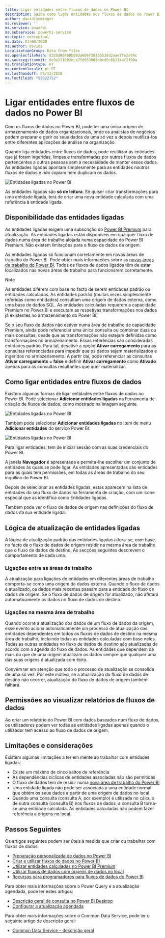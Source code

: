 ```yaml
---
title: Ligar entidades entre fluxos de dados no Power BI
description: Saiba como ligar entidades nos fluxos de dados no Power BI
author: davidiseminger
ms.reviewer: ''
ms.service: powerbi
ms.subservice: powerbi-service
ms.topic: conceptual
ms.date: 01/08/2020
ms.author: davidi
LocalizationGroup: Data from files
ms.openlocfilehash: 8326d68408b083a606730355538d2aae7fe2ad4c
ms.sourcegitcommit: 0e9e211082eca7fd939803e0cd9c6b114af2f90a
ms.translationtype: HT
ms.contentlocale: pt-PT
ms.lasthandoff: 05/13/2020
ms.locfileid: "83322752"
---
```

# <a name="link-entities-between-dataflows-in-power-bi"></a>Ligar entidades entre fluxos de dados no Power BI

Com os fluxos de dados no Power BI, pode ter uma única origem de armazenamento de dados organizacionais, onde os analistas de negócios podem preparar e gerir os seus dados de uma só vez e depois reutilizá-los entre diferentes aplicações de análise na organização. 

Quando liga entidades entre fluxos de dados, pode reutilizar as entidades que já foram ingeridas, limpas e transformadas por outros fluxos de dados pertencentes a outras pessoas sem a necessidade de manter esses dados. As entidades ligadas apontam simplesmente para as entidades noutros fluxos de dados e *não* copiam nem duplicam os dados.

![Entidades ligadas no Power BI](media/service-dataflows-linked-entities/linked-entities_00.png)

As entidades ligadas são **só de leitura**. Se quiser criar transformações para uma entidade ligada, terá de criar uma nova entidade calculada com uma referência à entidade ligada.

## <a name="linked-entity-availability"></a>Disponibilidade das entidades ligadas

As entidades ligadas exigem uma subscrição do [Power BI Premium](../admin/service-premium-what-is.md) para atualização. As entidades ligadas estão disponíveis em qualquer fluxo de dados numa área de trabalho alojada numa capacidade do Power BI Premium. Não existem limitações para o fluxo de dados de origem.

As entidades ligadas só funcionam corretamente em novas áreas de trabalho do Power BI. Pode obter mais informações sobre as [novas áreas de trabalho do Power BI](../collaborate-share/service-create-the-new-workspaces.md). Todos os fluxos de dados ligados têm de estar localizados nas novas áreas de trabalho para funcionarem corretamente.

> [!NOTE]
> As entidades diferem com base no facto de serem entidades padrão ou entidades calculadas. As entidades padrão (muitas vezes simplesmente referidas como entidades) consultam uma origem de dados externa, como uma base de dados SQL. As entidades calculadas requerem a capacidade Premium no Power BI e executam as respetivas transformações nos dados já existentes no armazenamento do Power BI. 
>
>Se o seu fluxo de dados não estiver numa área de trabalho de capacidade Premium, ainda pode referenciar uma única consulta ou combinar duas ou mais consultas, desde que as transformações não estejam definidas como transformações no armazenamento. Essas referências são consideradas entidades padrão. Para tal, desative a opção **Ativar carregamento** para as consultas referenciadas para impedir que os dados sejam materializados e ingeridos no armazenamento. A partir daí, pode referenciar as consultas **Ativar carregamento = false** e definir **Ativar carregamento** como **Ativado** apenas para as consultas resultantes que quer materializar.


## <a name="how-to-link-entities-between-dataflows"></a>Como ligar entidades entre fluxos de dados

Existem algumas formas de ligar entidades entre fluxos de dados no Power BI. Pode selecionar **Adicionar entidades ligadas** na Ferramenta de criação de fluxos de dados, como mostrado na imagem seguinte. 

![Entidades ligadas no Power BI](media/service-dataflows-linked-entities/linked-entities_00.png)

Também pode selecionar **Adicionar entidades ligadas** no item de menu **Adicionar entidades** do serviço Power BI.

![Entidades ligadas no Power BI](media/service-dataflows-linked-entities/linked-entities_01.png)

Para ligar entidades, tem de iniciar sessão com as suas credenciais do Power BI.

A janela **Navegador** é apresentada e permite-lhe escolher um conjunto de entidades às quais se pode ligar. As entidades apresentadas são entidades para as quais tem permissões, em todas as áreas de trabalho do seu inquilino do Power BI. 

Depois de selecionar as entidades ligadas, estas aparecem na lista de entidades do seu fluxo de dados na ferramenta de criação, com um ícone especial que as identifica como Entidades ligadas.

Também pode ver o fluxo de dados de origem nas definições do fluxo de dados da sua entidade ligada.

## <a name="refresh-logic-of-linked-entities"></a>Lógica de atualização de entidades ligadas
A lógica de atualização padrão das entidades ligadas altera-se, com base no facto de o fluxo de dados de origem residir na mesma área de trabalho que o fluxo de dados de destino. As secções seguintes descrevem o comportamento de cada uma.

### <a name="links-between-workspaces"></a>Ligações entre as áreas de trabalho

A atualização para ligações de entidades em diferentes áreas de trabalho comporta-se como uma origem de dados externa. Quando o fluxo de dados é atualizado, os dados mais recentes passam para a entidade do fluxo de dados de origem. Se o fluxo de dados de origem for atualizado, não afetará automaticamente os dados no fluxo de dados de destino.

### <a name="links-in-the-same-workspace"></a>Ligações na mesma área de trabalho

Quando ocorre a atualização dos dados de um fluxo de dados da origem, esse evento aciona automaticamente um processo de atualização das entidades dependentes em todos os fluxos de dados de destino na mesma área de trabalho, incluindo todas as entidades calculadas com base neles. Todas as outras entidades no fluxo de dados de destino são atualizadas de acordo com a agenda do fluxo de dados. As entidades que dependem de mais do que de uma origem atualizam os dados sempre que qualquer uma das suas origens é atualizada com êxito.

Convém ter em atenção que todo o processo de atualização se consolida de uma só vez. Por este motivo, se a atualização do fluxo de dados de destino não ocorrer, atualização do fluxo de dados de origem também falhará.

## <a name="permissions-when-viewing-reports-from-dataflows"></a>Permissões ao visualizar relatórios de fluxos de dados

Ao criar um relatório do Power BI com dados baseados num fluxo de dados, os utilizadores podem ver todas as entidades ligadas apenas quando o utilizador tem acesso ao fluxo de dados de origem.

## <a name="limitations-and-considerations"></a>Limitações e considerações

Existem algumas limitações a ter em mente ao trabalhar com entidades ligadas:

* Existe um máximo de cinco saltos de referência
* As dependências cíclicas de entidades associadas não são permitidas
* O fluxo de dados tem de residir numa [nova área de trabalho do Power BI](../collaborate-share/service-create-the-new-workspaces.md)
* Uma entidade ligada não pode ser associada a uma entidade normal que obtém os seus dados a partir de uma origem de dados no local
* Quando uma consulta (consulta A, por exemplo) é utilizada no cálculo de outra consulta (consulta B) nos fluxos de dados, a consulta B torna-se uma entidade calculada. As entidades calculadas não podem fazer referência a origens no local.


## <a name="next-steps"></a>Passos Seguintes

Os artigos seguintes podem ser úteis à medida que criar ou trabalhar com fluxos de dados. 

* [Preparação personalizada de dados no Power BI](service-dataflows-overview.md)
* [Criar e utilizar fluxos de dados no Power BI](service-dataflows-create-use.md)
* [Utilizar entidades calculadas no Power BI Premium](service-dataflows-computed-entities-premium.md)
* [Utilizar fluxos de dados com origens de dados no local](service-dataflows-on-premises-gateways.md)
* [Recursos para programadores para fluxos de dados do Power BI](service-dataflows-developer-resources.md)

Para obter mais informações sobre o Power Query e a atualização agendada, pode ler estes artigos:
* [Descrição geral de consulta no Power BI Desktop](desktop-query-overview.md)
* [Configurar a atualização agendada](../connect-data/refresh-scheduled-refresh.md)

Para obter mais informações sobre o Common Data Service, pode ler o seguinte artigo de descrição geral:
* [Common Data Service – descrição geral](https://docs.microsoft.com/powerapps/common-data-model/overview)
